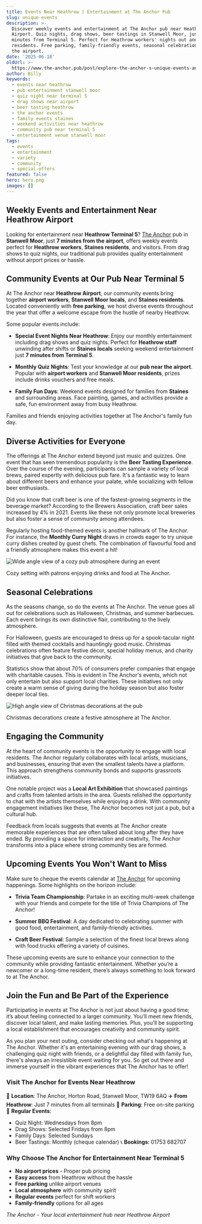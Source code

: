 ```yaml
---
title: Events Near Heathrow | Entertainment at The Anchor Pub
slug: unique-events
description: >-
  Discover weekly events and entertainment at The Anchor pub near Heathrow
  Airport. Quiz nights, drag shows, beer tastings in Stanwell Moor, just 7
  minutes from Terminal 5. Perfect for Heathrow workers' nights out and Staines
  residents. Free parking, family-friendly events, seasonal celebrations near
  the airport.
date: '2025-06-18'
oldUrl: >-
  https://www.the-anchor.pub/post/explore-the-anchor-s-unique-events-and-gatherings
author: Billy
keywords:
  - events near heathrow
  - pub entertainment stanwell moor
  - quiz night near terminal 5
  - drag shows near airport
  - beer tasting heathrow
  - the anchor events
  - family events staines
  - weekend activities near heathrow
  - community pub near terminal 5
  - entertainment venue stanwell moor
tags:
  - events
  - entertainment
  - variety
  - community
  - special-offers
featured: false
hero: hero.png
images: []
---
```


## Weekly Events and Entertainment Near Heathrow Airport

Looking for entertainment near **Heathrow Terminal 5**? [The Anchor](https://www.the-anchor.pub/our-events) pub in **Stanwell Moor**, just **7 minutes from the airport**, offers weekly events perfect for **Heathrow workers**, **Staines residents**, and visitors. From drag shows to quiz nights, our traditional pub provides quality entertainment without airport prices or hassle.

  

## Community Events at Our Pub Near Terminal 5

At The Anchor near **Heathrow Airport**, our community events bring together **airport workers**, **Stanwell Moor locals**, and **Staines residents**. Located conveniently with **free parking**, we host diverse events throughout the year that offer a welcome escape from the hustle of nearby Heathrow.

  

Some popular events include:

  

*   **Special Event Nights Near Heathrow**: Enjoy our monthly entertainment including drag shows and quiz nights. Perfect for **Heathrow staff** unwinding after shifts or **Staines locals** seeking weekend entertainment just **7 minutes from Terminal 5**.
    
*   **Monthly Quiz Nights**: Test your knowledge at our **pub near the airport**. Popular with **airport workers** and **Stanwell Moor residents**, prizes include drinks vouchers and free meals.
    
*   **Family Fun Days**: Weekend events designed for families from **Staines** and surrounding areas. Face painting, games, and activities provide a safe, fun environment away from busy Heathrow.
    
      
    

Families and friends enjoying activities together at The Anchor's family fun day.

  

## Diverse Activities for Everyone

  

The offerings at The Anchor extend beyond just music and quizzes. One event that has seen tremendous popularity is the **Beer Tasting Experience**. Over the course of the evening, participants can sample a variety of local brews, paired expertly with delicious pub fare. It's a fantastic way to learn about different beers and enhance your palate, while socializing with fellow beer enthusiasts.

  

Did you know that craft beer is one of the fastest-growing segments in the beverage market? According to the Brewers Association, craft beer sales increased by 4% in 2021. Events like these not only promote local breweries but also foster a sense of community among attendees.

  

Regularly hosting food-themed events is another hallmark of The Anchor. For instance, the **Monthly Curry Night** draws in crowds eager to try unique curry dishes created by guest chefs. The combination of flavourful food and a friendly atmosphere makes this event a hit!

  

![Wide angle view of a cozy pub atmosphere during an event](/content/blog/unique-events/image-1.png)

Cozy setting with patrons enjoying drinks and food at The Anchor.

  

## Seasonal Celebrations

  

As the seasons change, so do the events at The Anchor. The venue goes all out for celebrations such as Halloween, Christmas, and summer barbecues. Each event brings its own distinctive flair, contributing to the lively atmosphere.

  

For Halloween, guests are encouraged to dress up for a spook-tacular night filled with themed cocktails and hauntingly good music. Christmas celebrations often feature festive décor, special holiday menus, and charity initiatives that give back to the community.

  

Statistics show that about 70% of consumers prefer companies that engage with charitable causes. This is evident in The Anchor's events, which not only entertain but also support local charities. These initiatives not only create a warm sense of giving during the holiday season but also foster deeper local ties.

  

![High angle view of Christmas decorations at the pub](/content/blog/unique-events/image-2.png)

Christmas decorations create a festive atmosphere at The Anchor.

  

## Engaging the Community

  

At the heart of community events is the opportunity to engage with local residents. The Anchor regularly collaborates with local artists, musicians, and businesses, ensuring that even the smallest talents have a platform. This approach strengthens community bonds and supports grassroots initiatives.

  

One notable project was a **Local Art Exhibition** that showcased paintings and crafts from talented artists in the area. Guests relished the opportunity to chat with the artists themselves while enjoying a drink. With community engagement initiatives like these, The Anchor becomes not just a pub, but a cultural hub.

  

Feedback from locals suggests that events at The Anchor create memorable experiences that are often talked about long after they have ended. By providing a space for interaction and creativity, The Anchor transforms into a place where strong community ties are formed.

  

## Upcoming Events You Won't Want to Miss

  

Make sure to cheque the events calendar at [The Anchor](https://www.the-anchor.pub/our-events) for upcoming happenings. Some highlights on the horizon include:

  

*   **Trivia Team Championship**: Partake in an exciting multi-week challenge with your friends and compete for the title of Trivia Champions of The Anchor!
    
      
    
*   **Summer BBQ Festival**: A day dedicated to celebrating summer with good food, entertainment, and family-friendly activities.
    
      
    
*   **Craft Beer Festival**: Sample a selection of the finest local brews along with food trucks offering a variety of cuisines.
    
      
    

These upcoming events are sure to enhance your connection to the community while providing fantastic entertainment. Whether you’re a newcomer or a long-time resident, there’s always something to look forward to at The Anchor.

  

## Join the Fun and Be Part of the Experience

  

Participating in events at The Anchor is not just about having a good time; it’s about feeling connected to a larger community. You’ll meet new friends, discover local talent, and make lasting memories. Plus, you'll be supporting a local establishment that encourages creativity and community spirit.

  

As you plan your next outing, consider checking out what's happening at The Anchor. Whether it's an entertaining evening with our drag shows, a challenging quiz night with friends, or a delightful day filled with family fun, there's always an irresistible event waiting for you. So get out there and immerse yourself in the vibrant experiences that The Anchor has to offer!

### Visit The Anchor for Events Near Heathrow

📍 **Location**: The Anchor, Horton Road, Stanwell Moor, TW19 6AQ
✈️ **From Heathrow**: Just 7 minutes from all terminals
🚗 **Parking**: Free on-site parking
📅 **Regular Events**: 
- Quiz Night: Wednesdays from 8pm
- Drag Shows: Selected Fridays from 8pm
- Family Days: Selected Sundays
- Beer Tastings: Monthly (cheque calendar)
📞 **Bookings**: 01753 682707

### Why Choose The Anchor for Entertainment Near Terminal 5

- **No airport prices** - Proper pub pricing
- **Easy access** from Heathrow without the hassle
- **Free parking** unlike airport venues
- **Local atmosphere** with community spirit
- **Regular events** perfect for shift workers
- **Family-friendly** options for all ages

*The Anchor - Your local entertainment hub near Heathrow Airport*
